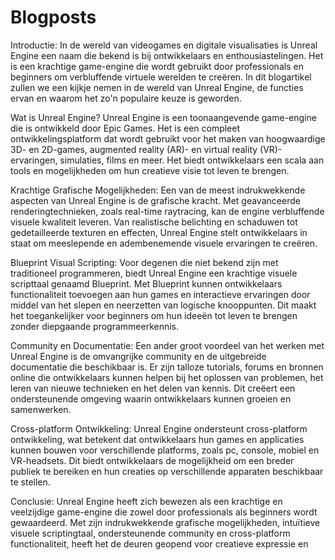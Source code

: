 # Blogposts 
<p>
Introductie:
In de wereld van videogames en digitale visualisaties is Unreal Engine een naam die bekend is bij ontwikkelaars en enthousiastelingen. Het is een krachtige game-engine die wordt gebruikt door professionals en beginners om verbluffende virtuele werelden te creëren. In dit blogartikel zullen we een kijkje nemen in de wereld van Unreal Engine, de functies ervan en waarom het zo'n populaire keuze is geworden.
</p>
<p>
Wat is Unreal Engine?
Unreal Engine is een toonaangevende game-engine die is ontwikkeld door Epic Games. Het is een compleet ontwikkelingsplatform dat wordt gebruikt voor het maken van hoogwaardige 3D- en 2D-games, augmented reality (AR)- en virtual reality (VR)-ervaringen, simulaties, films en meer. Het biedt ontwikkelaars een scala aan tools en mogelijkheden om hun creatieve visie tot leven te brengen.</p>
<p>
Krachtige Grafische Mogelijkheden:
Een van de meest indrukwekkende aspecten van Unreal Engine is de grafische kracht. Met geavanceerde renderingtechnieken, zoals real-time raytracing, kan de engine verbluffende visuele kwaliteit leveren. Van realistische belichting en schaduwen tot gedetailleerde texturen en effecten, Unreal Engine stelt ontwikkelaars in staat om meeslepende en adembenemende visuele ervaringen te creëren.
</p>
<p>
Blueprint Visual Scripting:
Voor degenen die niet bekend zijn met traditioneel programmeren, biedt Unreal Engine een krachtige visuele scripttaal genaamd Blueprint. Met Blueprint kunnen ontwikkelaars functionaliteit toevoegen aan hun games en interactieve ervaringen door middel van het slepen en neerzetten van logische knooppunten. Dit maakt het toegankelijker voor beginners om hun ideeën tot leven te brengen zonder diepgaande programmeerkennis.
</p>
<p>
Community en Documentatie:
Een ander groot voordeel van het werken met Unreal Engine is de omvangrijke community en de uitgebreide documentatie die beschikbaar is. Er zijn talloze tutorials, forums en bronnen online die ontwikkelaars kunnen helpen bij het oplossen van problemen, het leren van nieuwe technieken en het delen van kennis. Dit creëert een ondersteunende omgeving waarin ontwikkelaars kunnen groeien en samenwerken.
</p>

Cross-platform Ontwikkeling:
Unreal Engine ondersteunt cross-platform ontwikkeling, wat betekent dat ontwikkelaars hun games en applicaties kunnen bouwen voor verschillende platforms, zoals pc, console, mobiel en VR-headsets. Dit biedt ontwikkelaars de mogelijkheid om een breder publiek te bereiken en hun creaties op verschillende apparaten beschikbaar te stellen.

Conclusie:
Unreal Engine heeft zich bewezen als een krachtige en veelzijdige game-engine die zowel door professionals als beginners wordt gewaardeerd. Met zijn indrukwekkende grafische mogelijkheden, intuïtieve visuele scriptingtaal, ondersteunende community en cross-platform functionaliteit, heeft het de deuren geopend voor creatieve expressie en